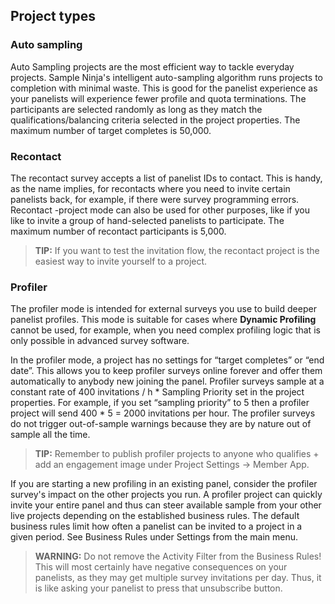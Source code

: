 ## Project types

### Auto sampling
Auto Sampling projects are the most efficient way to tackle everyday projects. Sample Ninja's intelligent auto-sampling algorithm runs projects to completion with minimal waste. This is good for the panelist experience as your panelists will experience fewer profile and quota terminations. The participants are selected randomly as long as they match the qualifications/balancing criteria selected in the project properties. The maximum number of target completes is 50,000.

### Recontact
The recontact survey accepts a list of panelist IDs to contact. This is handy, as the name implies, for recontacts where you need to invite certain panelists back, for example, if there were survey programming errors. Recontact -project mode can also be used for other purposes, like if you like to invite a group of hand-selected panelists to participate. The maximum number of recontact participants is 5,000.

> **TIP:** If you want to test the invitation flow, the recontact project is the easiest way to invite yourself to a project.

### Profiler
The profiler mode is intended for external surveys you use to build deeper panelist profiles. This mode is suitable for cases where **Dynamic Profiling** cannot be used, for example, when you need complex profiling logic that is only possible in advanced survey software. 

In the profiler mode, a project has no settings for “target completes” or “end date”. This allows you to keep profiler surveys online forever and offer them automatically to anybody new joining the panel. Profiler surveys sample at a constant rate of 400 invitations / h * Sampling Priority set in the project properties. For example, if you set “sampling priority” to 5 then a profiler project will send 400 * 5 = 2000 invitations per hour. The profiler surveys do not trigger out-of-sample warnings because they are by nature out of sample all the time.

> **TIP:** Remember to publish profiler projects to anyone who qualifies + add an engagement image under Project Settings -> Member App.

If you are starting a new profiling in an existing panel, consider the profiler survey's impact on the other projects you run. A profiler project can quickly invite your entire panel and thus can steer available sample from your other live projects depending on the established business rules. The default business rules limit how often a panelist can be invited to a project in a given period. See Business Rules under Settings from the main menu.

> **WARNING:**  Do not remove the Activity Filter from the Business Rules! This will most certainly have negative consequences on your panelists, as they may get multiple survey invitations per day. Thus, it is like asking your panelist to press that unsubscribe button.
